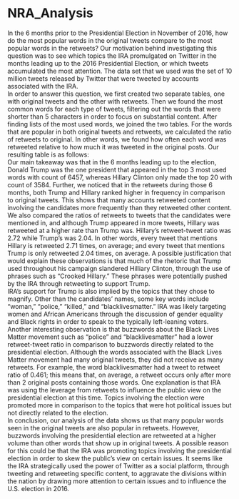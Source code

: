 # NRA_Analysis

In the 6 months prior to the Presidential Election in November of 2016, how do the most popular words in the original tweets compare to the most popular words in the retweets? Our motivation behind investigating this question was to see which topics the IRA promulgated on Twitter in the months leading up to the 2016 Presidential Election, or which tweets accumulated the most attention. The data set that we used was the set of 10 million tweets released by Twitter that were tweeted by accounts associated with the IRA.    
In order to answer this question, we first created two separate tables, one with original tweets and the other with retweets. Then we found the most common words for each type of tweets, filtering out the words that were shorter than 5 characters in order to focus on substantial content. After finding lists of the most used words, we joined the two tables. For the words that are popular in both original tweets and retweets, we calculated the ratio of retweets to original. In other words, we found how often each word was retweeted relative to how much it was tweeted in the original posts. Our resulting table is as follows:  
Our main takeaway was that in the 6 months leading up to the election, Donald Trump was the one president that appeared in the top 3 most used words with count of 6457, whereas Hillary Clinton only made the top 20 with count of 3584. Further, we noticed that in the retweets during those 6 months, both Trump and Hillary ranked higher in frequency in comparison to original tweets. This shows that many accounts retweeted content involving the candidates more frequently than they retweeted other content. We also compared the ratios of retweets to tweets that the candidates were mentioned in, and although Trump appeared in more tweets, Hillary was retweeted at a higher rate than Trump was. Hillary’s retweet-tweet ratio was 2.72 while Trump’s was 2.04. In other words, every tweet that mentions Hillary is retweeted 2.71 times, on average; and every tweet that mentions Trump is only retweeted 2.04 times, on average. A possible justification that would explain these observations is that much of the rhetoric that Trump used throughout his campaign slandered Hilliary Clinton, through the use of phrases such as “Crooked Hillary.” These phrases were potentially pushed by the IRA through retweeting to support Trump.    
IRA’s support for Trump is also implied by the topics that they chose to magnify. Other than the candidates’ names, some key words include “woman,” “police,” “killed,” and “blacklivesmatter.” IRA was likely targeting women and African Americans through the discussion of gender equality and Black rights in order to speak to the typically left-leaning voters. Another interesting observation is that buzzwords about the Black Lives Matter movement such as “police” and “blacklivesmatter” had a lower retweet-tweet ratio in comparison to buzzwords directly related to the presidential election. Although the words associated with the Black Lives Matter movement had many original tweets, they did not receive as many retweets. For example, the word blacklivesmatter had a tweet to retweet ratio of 0.461; this means that, on average, a retweet occurs only after more than 2 original posts containing those words. One explanation is that IRA was using the leverage from retweets to influence the public view on the presidential election at this time. Topics involving the election were promoted more in comparison to the topics that were hot political issues but not directly related to the election.  
In conclusion, our analysis of the data shows us that many popular words seen in the original tweets are also popular in retweets. However, buzzwords involving the presidential election are retweeted at a higher volume than other words that show up in original tweets. A possible reason for this could be that the IRA was promoting topics involving the presidential election in order to skew the public’s view on certain issues. It seems like the IRA strategically used the power of Twitter as a social platform, through tweeting and retweeting specific content, to aggravate the divisions within the nation by drawing more attention to certain issues and to influence the U.S. election in 2016.
